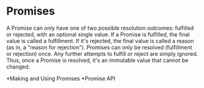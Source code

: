 # Promises

A Promise can only have one of two possible resolution outcomes: fulfilled or rejected, with an optional single value. If a Promise is fulfilled, the final value is called a fulfillment. If it's rejected, the final value is called a reason (as in, a "reason for rejection"). Promises can only be resolved (fulfillment or rejection) once. Any further attempts to fulfill or reject are simply ignored. Thus, once a Promise is resolved, it's an immutable value that cannot be changed.

*Making and Using Promises
*Promise API

